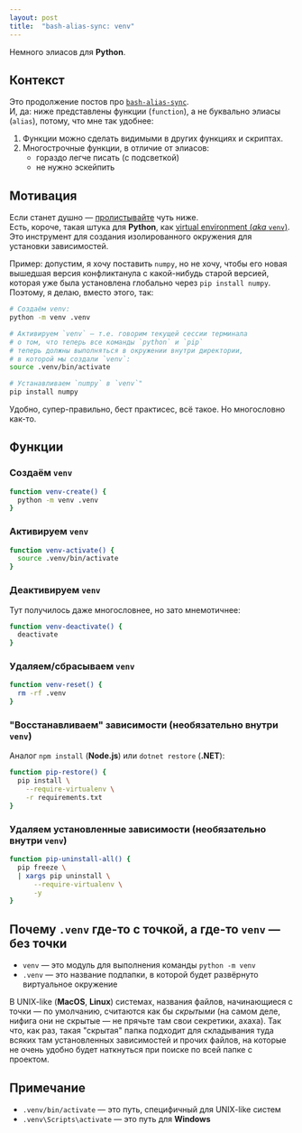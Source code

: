 ```yaml
---
layout: post
title:  "bash-alias-sync: venv"
---
```


<span class="hidden">Немного элиасов для <b>Python</b>.</span>

## Контекст

Это продолжение постов про [`bash-alias-sync`](https://danand.github.io/magic-of-terminal/posts/bash-allias-sync-touch-p).<br />
И, да: ниже представлены функции (`function`), а не буквально элиасы (`alias`), потому, что мне так удобнее:

1. Функции можно сделать видимыми в других функциях и скриптах.
2. Многострочные функции, в отличие от элиасов:
   - гораздо легче писать (с подсветкой)
   - не нужно эскейпить

## Мотивация

Если станет душно — [пролистывайте](#элиасы) чуть ниже.<br />
Есть, короче, такая штука для **Python**, как [virtual environment (_aka_ `venv`)](https://docs.python.org/3/library/venv.html).
Это инструмент для создания изолированного окружения для установки зависимостей.

Пример: допустим, я хочу поставить `numpy`, но не хочу, чтобы его новая вышедшая версия конфликтанула с какой-нибудь старой версией, которая уже была установлена глобально через `pip install numpy`. Поэтому, я делаю, вместо этого, так:

```bash
# Создаём venv:
python -m venv .venv

# Активируем `venv` — т.е. говорим текущей сессии терминала
# о том, что теперь все команды `python` и `pip`
# теперь должны выполняться в окружении внутри директории,
# в которой мы создали `venv`:
source .venv/bin/activate

# Устанавливаем `numpy` в `venv`"
pip install numpy
```

Удобно, супер-правильно, бест практисес, всё такое. Но многословно как-то.

## Функции

### Создаём `venv`

```bash
function venv-create() {
  python -m venv .venv
}
```

### Активируем `venv`

```bash
function venv-activate() {
  source .venv/bin/activate
}
```

### Деактивируем `venv`

Тут получилось даже многословнее, но зато мнемотичнее:

```bash
function venv-deactivate() {
  deactivate
}
```

### Удаляем/сбрасываем `venv`

```bash
function venv-reset() {
  rm -rf .venv
}
```

### "Восстанавливаем" зависимости (необязательно внутри `venv`)

Аналог `npm install` (**Node.js**) или `dotnet restore` (**.NET**):

```bash
function pip-restore() {
  pip install \
    --require-virtualenv \
    -r requirements.txt
}
```

### Удаляем установленные зависимости (необязательно внутри `venv`)

```bash
function pip-uninstall-all() {
  pip freeze \
  | xargs pip uninstall \
      --require-virtualenv \
      -y
}
```

## Почему `.venv` где-то с точкой, а где-то `venv` — без точки

- `venv` — это модуль для выполнения команды `python -m venv`
- `.venv` — это название подпапки, в которой будет развёрнуто виртуальное окружение

В UNIX-like (**MacOS**, **Linux**) системах, названия файлов, начинающиеся с точки — по умолчанию, считаются как бы _скрытыми_ (на самом деле, нифига они не скрытые — не прячьте там свои секретики, ахаха).
Так что, как раз, такая "скрытая" папка подходит для складывания туда всяких там установленных зависимостей и прочих файлов, на которые не очень удобно будет наткнуться при поиске по всей папке с проектом.

## Примечание

- `.venv/bin/activate` — это путь, специфичный для UNIX-like систем
- `.venv\Scripts\activate` — это путь для **Windows**
